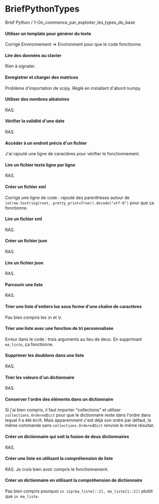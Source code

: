 # BriefPythonTypes
Brief Python / 1-On_commence_par_exploiter_les_types_de_base

#### Utiliser un template pour générer du texte
Corrigé Environnement => Environment pour que le code fonctionne.

#### Lire des données au clavier
Rien à signaler.

#### Enregistrer et charger des matrices
Problème d'importation de scipy. Réglé en installant d'abord numpy.

#### Utiliser des nombres aléatoires
RAS.

#### Vérifier la validité d'une date
RAS.

#### Accéder à un endroit précis d'un fichier
J'ai rajouté une ligne de caractères pour vérifier le fonctionnement.

#### Lire un fichier texte ligne par ligne
RAS.

#### Créer un fichier xml

Corrigé une ligne de code : rajouté des parenthèses autour de ```(etree.tostring(root, pretty_print=True)).decode("utf-8")``` pour que ça fonctionne.

#### Lire un fichier xml

RAS.

#### Créer un fichier json

RAS.

#### Lire un fichier json

RAS.

#### Parcourir une liste

RAS.

#### Trier une liste d'entiers lus sous forme d'une chaîne de caractères

Pas bien compris les \n et \r.

#### Trier une liste avec une fonction de tri personnalisée

Erreur dans le code : trois arguments au lieu de deux. En supprimant ```ma_liste```, ça fonctionne.

#### Supprimer les doublons dans une liste

RAS.

#### Trier les valeurs d'un dictionnaire

RAS.

#### Conserver l'ordre des éléments dans un dictionnaire

Si j'ai bien compris, il faut importer "collections" et utiliser ```collections.OrderedDict``` pour que le dictionnaire reste dans l'ordre dans lequel il a été écrit. Mais apparemment c'est déjà son ordre par défaut, la même commande sans ```collections.OrderedDict``` renvoie le même résultat.

#### Créer un dictionnaire qui soit la fusion de deux dictionnaires

RAS.

#### Créer une liste en utilisant la compréhension de liste

RAS. Je crois bien avoir compris le fonctionnement.

#### Créer un dictionnaire en utilisant la compréhension de dictionnaire

Pas bien compris pourquoi ```in zip(ma_liste[::2], ma_liste[1::2])``` plutôt que ```in ma_liste```.